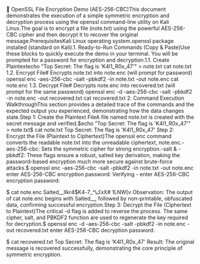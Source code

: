 🔐 OpenSSL File Encryption Demo (AES-256-CBC)This document demonstrates the execution of a simple symmetric encryption and decryption process using the openssl command-line utility on Kali Linux.The goal is to encrypt a file (note.txt) using the powerful AES-256-CBC cipher and then decrypt it to recover the original message.PrerequisitesKali Linux operating system.openssl package installed (standard on Kali).1. Ready-to-Run Commands (Copy & Paste)Use these blocks to quickly execute the demo in your terminal. You will be prompted for a password for encryption and decryption.1.1. Create Plaintextecho "Top Secret: The flag is 'K4l1_R0x_47'" > note.txt
cat note.txt
1.2. Encrypt File# Encrypts note.txt into note.enc (will prompt for password)
openssl enc -aes-256-cbc -salt -pbkdf2 -in note.txt -out note.enc
cat note.enc
1.3. Decrypt File# Decrypts note.enc into recovered.txt (will prompt for the same password)
openssl enc -d -aes-256-cbc -salt -pbkdf2 -in note.enc -out recovered.txt
cat recovered.txt
2. Command Execution WalkthroughThis section provides a detailed trace of the commands and the expected output you experienced, demonstrating how the data changes state.Step 1: Create the Plaintext FileA file named note.txt is created with the secret message and verified.$echo "Top Secret: The flag is 'K4l1_R0x_47'" > note.txt$ cat note.txt
Top Secret: The flag is 'K4l1_R0x_47'
Step 2: Encrypt the File (Plaintext to Ciphertext)The openssl enc command converts the readable note.txt into the unreadable ciphertext, note.enc.-aes-256-cbc: Sets the symmetric cipher for strong encryption.-salt & -pbkdf2: These flags ensure a robust, salted key derivation, making the password-based encryption much more secure against brute-force attacks.$ openssl enc -aes-256-cbc -salt -pbkdf2 -in note.txt -out note.enc
enter AES-256-CBC encryption password: 
Verifying - enter AES-256-CBC encryption password:

$ cat note.enc
Salted__lIkr4$Kک\^_7-4xX# 1LNW[ѵ
Observation: The output of cat note.enc begins with Salted__, followed by non-printable, obfuscated data, confirming successful encryption.Step 3: Decrypt the File (Ciphertext to Plaintext)The critical -d flag is added to reverse the process. The same cipher, salt, and PBKDF2 function are used to regenerate the key required for decryption.$ openssl enc -d -aes-256-cbc -salt -pbkdf2 -in note.enc -out recovered.txt 
enter AES-256-CBC decryption password:

$ cat recovered.txt
Top Secret: The flag is 'K4l1_R0x_47'
Result: The original message is recovered successfully, demonstrating the core principle of symmetric encryption.
